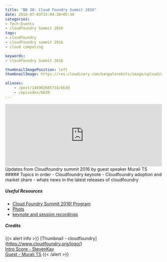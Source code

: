 ```yaml
---
title: "BB 30: Cloud Foundry Summit 2016"
date: 2016-07-03T15:04:20+05:30
categories:
- Tech-Events
- cloudfoundry Summit 2016
tags:
- cloudfoundry
- cloudfoundry summit 2016
- cloud computing

keywords:
- cloudfoundry Summit 2016

thumbnailImagePosition: left
thumbnailImage: https://res.cloudinary.com/bangalorebits/image/upload/w_800,h_800,c_fill,r_50,bo_4px_solid_black/v1517410298/bb-episode-assets/bb5-thumbnail.png

aliases:
    - /post/146902685734/bb30
    - /episodes/bb30
---
```

<iframe frameborder='0' height='200px' scrolling='no' seamless src='https://embed.simplecast.com/c72acf5c?color=f5f5f5' width='100%'></iframe>
<BR>
Updates from Cloudfoundry summit 2016 by guest speaker Murali TS
<!--more-->
##### Topics in order
- Cloudfoundry keynote
- Cloudfoundry adoption and market share
- whats news in the latest releases of cloudfoundry

##### Useful Resources

*   [Cloud Foundry Summit 2016! Program](https://www.cloudfoundry.org/community/summits/program/schedule/?summitId=10016)
*   [Phots](https://www.flickr.com/photos/133185724@N04/sets/72157669145860656)
*   [keynote and session recordings](https://www.youtube.com/playlist?list=PLhuMOCWn4P9gGrKEtCBKYpEl5BXGBCsQZ)

##### Credits

{{< alert info  >}}
[Thumbnail - cloudfoundry] (https://www.cloudfoundry.org/logo/) <BR>
[Intro Score - StevenKay](https://plus.google.com/+StevenKay_Detachment)<BR>
[Guest - Murali TS](https://www.linkedin.com/in/muralits)
{{< /alert >}}
